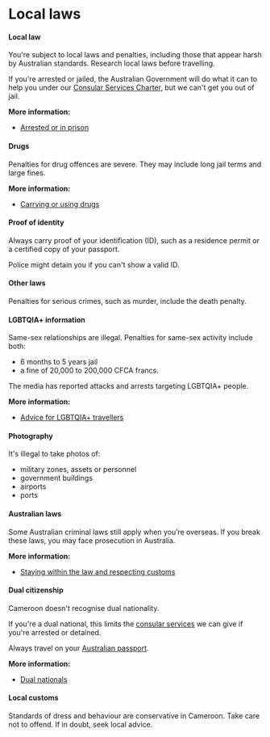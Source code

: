 # Local laws

#### Local law

You're subject to local laws and penalties, including those that appear harsh by Australian standards. Research local laws before travelling.

If you're arrested or jailed, the Australian Government will do what it can to help you under our [Consular Services Charter](https://www.smartraveller.gov.au/node/46), but we can't get you out of jail.

**More information:**

* [Arrested or in prison](https://www.smartraveller.gov.au/while-youre-away/when-things-go-wrong/arrested-jailed)

#### Drugs

Penalties for drug offences are severe. They may include long jail terms and large fines.

**More information:**

* [Carrying or using drugs](https://www.smartraveller.gov.au/before-you-go/laws/drugs)

#### Proof of identity

Always carry proof of your identification (ID), such as a residence permit or a certified copy of your passport.

Police might detain you if you can't show a valid ID.

#### Other laws

Penalties for serious crimes, such as murder, include the death penalty.

#### LGBTQIA+ information

Same-sex relationships are illegal. Penalties for same-sex activity include both:

* 6 months to 5 years jail
* a fine of 20,000 to 200,000 CFCA francs.

The media has reported attacks and arrests targeting LGBTQIA+ people.

**More information:**

* [Advice for LGBTQIA+ travellers](/before-you-go/who-you-are/LGBTQIA "Advice for LGBTQIA+ travellers")

#### Photography

It's illegal to take photos of:

* military zones, assets or personnel
* government buildings
* airports
* ports

#### Australian laws

Some Australian criminal laws still apply when you’re overseas. If you break these laws, you may face prosecution in Australia.

**More information:**

* [Staying within the law and respecting customs](/before-you-go/laws "Staying within the law")

#### Dual citizenship

Cameroon doesn't recognise dual nationality.

If you're a dual national, this limits the [consular services](/consular-services "Our services") we can give if you're arrested or detained.

Always travel on your [Australian passport](/consular-services/passport-services "Passport services").

**More information:**

* [Dual nationals](/before-you-go/who-you-are/dual-nationals "Advice for dual nationals")

#### Local customs

Standards of dress and behaviour are conservative in Cameroon. Take care not to offend. If in doubt, seek local advice.